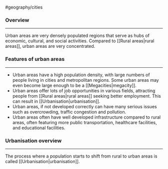 #geography/cities 

### Overview
---
Urban areas are very densely populated regions that serve as hubs of economic, cultural, and social activities. Compared to [[Rural areas|rural areas]], urban areas are very concentrated.

### Features of urban areas
---
- Urban areas have a high population density, with large numbers of people living in cities and metropolitan regions. Some urban areas may even become large enough to be a [[Megacities|megacity]].
- Urban areas offer lots of job opportunities in various fields, attracting people from [[Rural areas|rural areas]] seeking better employment. This can result in [[Urbanisation|urbanisation]].
- Urban areas, if not developed correctly can have many serious issues such as overcrowding, traffic congestion and pollution.
- Urban areas often have well developed infrastructure compared to rural areas, often featuring more public transportation, healthcare facilities, and educational facilities.


### Urbanisation overview
---
The process where a population starts to shift from rural to urban areas is called [[Urbanisation|urbanisation]].
